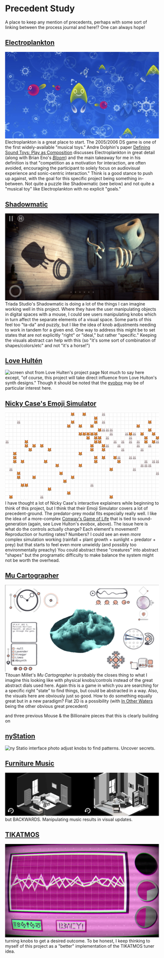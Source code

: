 
# Precedent Study

A place to keep any mention of precedents, perhaps with some sort of linking between the process journal and here!? One can always hope!

## [Electroplankton](https://www.nintendo.com/consumer/gameslist/manuals/DS_Electroplankton.pdf) 
![electroplankton screen shot](Media/elektroplankton.png)
Electroplankton is a great place to start. The 2005/2006 DS game is one of the first widely-available "musical toys." Andre Dolphin's paper [Defining Sound Toys: Play as Composition](https://academic.oup.com/edited-volume/37182/chapter-abstract/324106285?redirectedFrom=fulltext) discusses Electroplankton in great detail (along with Brian Eno's [*Bloom*](https://www.youtube.com/watch?v=kOTPjh6oA84)) and the main takeaway for me in his definition is that "competition as a motivation for interaction, are often avoided, encouraging the participant to solely focus on audiovisual experience and sonic-centric interaction." Think is a good stance to push up against, with the goal for this specific project being something in-between. Not quite a puzzle like Shadowmatic (see below) and not quite a "musical toy" like Electroplankton with no explicit "goals."

## [Shadowmatic](https://www.shadowmatic.com/)
![shadowmatic screenshot](Media/shadowmatic.png)
Triada Studio's Shadowmatic is doing a lot of the things I can imagine working well in this project. Where they have the user manipulating objects in digital spaces with a mouse, I could see users manipulating knobs which in turn affect the separate elements of a visual space. Some parts of this feel too "ta-da" and puzzly, but I like the idea of knob adjustments needing to work in tandem for a given end. One way to address this might be to set states that are not explicitly "right" or "ideal," but rather "specific." Keeping the visuals abstract can help with this (so "it's some sort of combination of shapes/colors/etc" and not "it's a horse!")

## [Love Hultén](https://www.lovehulten.com/)
![screen shot from Love Hulten's project page](Media/loveHulten.png)
Not much to say here except, "of course, this project will take direct influence from Love Hulton's synth designs." Though it should be noted that the [evobox](https://www.lovehulten.com/evoboxx.html) may be of particular interest here.

## [Nicky Case's Emoji Simulator](https://ncase.me/sim/)
![screenshot from Nicky Case's Emoji Simulator](Media/emojiSim.png)I have thought a lot of Nicky Case's interactive explainers while beginning to think of this project, but I think that their Emoji Simulator covers a lot of precedent-ground. The predator-prey modal fits especially really well. I like the idea of a more-complex [Conway's Game of Life](https://conwaylife.com/) that is tied to sound-generation (again, see Love Hulton's evobox, above). The issue here is what do the controls actually change? Each element's movement? Reproduction or hunting rates? Numbers? I could see an even *more* complex simulation working (rainfall + plant growth + sunlight + predator + prey) but that starts to feel even more unwieldy (and possibly too environmentally preachy) You could abstract these "creatures" into abstract "shapes" but the programatic difficulty to make balance the system might not be worth the overhead.

## [Mu Cartographer](https://titouanm.com/mucartographer/)
![Mu Cartographer screenshot](Media/muCartographer.png)
Titouan Millet's *Mu Cartographer* is probably the closes thing to what I imagine this looking like with physical knobs/controls instead of the great abstract dials used here. Again this is a game in which you are searching for a specific right "state" to find things, but could be abstracted in a way. Also, the visuals here are obviously just so good. How to do something equally great but in a new paradigm? Flat 2D is a possibility (with [In Other Waters](https://www.youtube.com/watch?v=NM2bOvd752s) being the other obvious great precedent)

and three previous Mouse & the Billionaire pieces that this is clearly building on

## [nyStation](http://wwww.mouseandthebillionaire.com/nys)
![ny Statio interface photo](Media/nyStation.png)
adjust knobs to find patterns. Uncover secrets.

## [Furniture Music](https://github.com/Whaaat-Lab/furnitureMusic)
![screenshot from Furniture Music](Media/furnitureMusic.jpg)
but BACKWARDS. Manipulating music results in visual updates.

## [TIKATMOS](http://www.mouseandthebillionaire.com/tikatmos)
![gif of the tuner interface from TIKATMOS](Media/TIKATMOS-TunerScene.gif)
turning knobs to get a desired outcome. To be honest, I keep thinking to myself of this project as a "better" implementation of the TIKATMOS tuner idea.